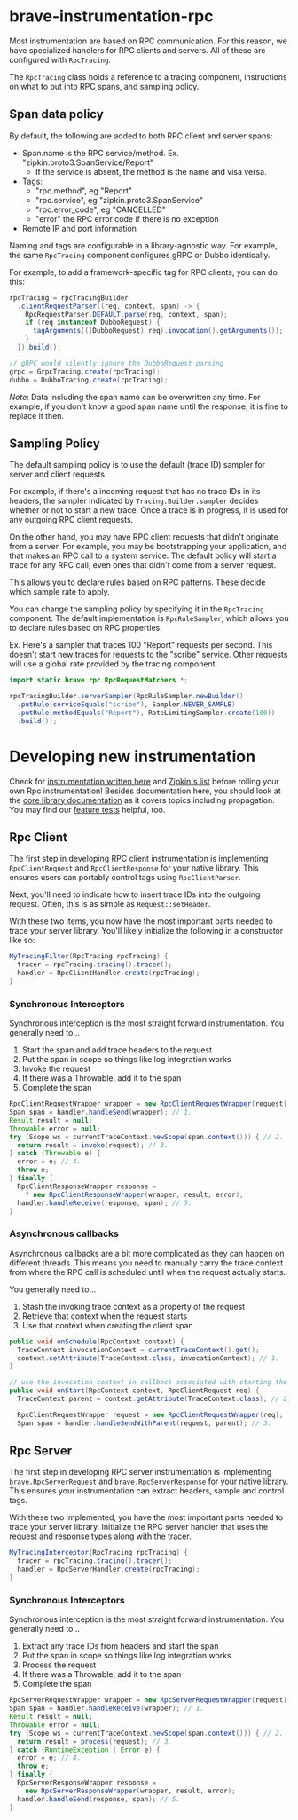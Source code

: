 # brave-instrumentation-rpc

Most instrumentation are based on RPC communication. For this reason,
we have specialized handlers for RPC clients and servers. All of these
are configured with `RpcTracing`.

The `RpcTracing` class holds a reference to a tracing component,
instructions on what to put into RPC spans, and sampling policy.

## Span data policy
By default, the following are added to both RPC client and server spans:
* Span.name is the RPC service/method. Ex. "zipkin.proto3.SpanService/Report"
  * If the service is absent, the method is the name and visa versa.
* Tags:
  * "rpc.method", eg "Report"
  * "rpc.service", eg "zipkin.proto3.SpanService"
  * "rpc.error_code", eg "CANCELLED"
  * "error" the RPC error code if there is no exception
* Remote IP and port information

Naming and tags are configurable in a library-agnostic way. For example,
the same `RpcTracing` component configures gRPC or Dubbo identically.

For example, to add a framework-specific tag for RPC clients, you can do this:

```java
rpcTracing = rpcTracingBuilder
  .clientRequestParser((req, context, span) -> {
    RpcRequestParser.DEFAULT.parse(req, context, span);
    if (req instanceof DubboRequest) {
      tagArguments(((DubboRequest) req).invocation().getArguments());
    }
  }).build();

// gRPC would silently ignore the DubboRequest parsing
grpc = GrpcTracing.create(rpcTracing);
dubbo = DubboTracing.create(rpcTracing);
```

*Note*: Data including the span name can be overwritten any time. For example,
if you don't know a good span name until the response, it is fine to replace it
then.

## Sampling Policy
The default sampling policy is to use the default (trace ID) sampler for
server and client requests.

For example, if there's a incoming request that has no trace IDs in its
headers, the sampler indicated by `Tracing.Builder.sampler` decides whether
or not to start a new trace. Once a trace is in progress, it is used for
any outgoing RPC client requests.

On the other hand, you may have RPC client requests that didn't originate
from a server. For example, you may be bootstrapping your application,
and that makes an RPC call to a system service. The default policy will
start a trace for any RPC call, even ones that didn't come from a server
request.

This allows you to declare rules based on RPC patterns. These decide
which sample rate to apply.

You can change the sampling policy by specifying it in the `RpcTracing`
component. The default implementation is `RpcRuleSampler`, which allows
you to declare rules based on RPC properties.

Ex. Here's a sampler that traces 100 "Report" requests per second. This
doesn't start new traces for requests to the "scribe" service. Other
requests will use a global rate provided by the tracing component.

```java
import static brave.rpc.RpcRequestMatchers.*;

rpcTracingBuilder.serverSampler(RpcRuleSampler.newBuilder()
  .putRule(serviceEquals("scribe"), Sampler.NEVER_SAMPLE)
  .putRule(methodEquals("Report"), RateLimitingSampler.create(100))
  .build());
```

# Developing new instrumentation

Check for [instrumentation written here](../) and [Zipkin's list](https://zipkin.io/pages/existing_instrumentations.html)
before rolling your own Rpc instrumentation! Besides documentation here,
you should look at the [core library documentation](../../brave/README.md) as it
covers topics including propagation. You may find our [feature tests](src/test/java/brave/rpc/features) helpful, too.

## Rpc Client

The first step in developing RPC client instrumentation is implementing
`RpcClientRequest` and `RpcClientResponse` for your native library.
This ensures users can portably control tags using `RpcClientParser`.

Next, you'll need to indicate how to insert trace IDs into the outgoing
request. Often, this is as simple as `Request::setHeader`.

With these two items, you now have the most important parts needed to
trace your server library. You'll likely initialize the following in a
constructor like so:
```java
MyTracingFilter(RpcTracing rpcTracing) {
  tracer = rpcTracing.tracing().tracer();
  handler = RpcClientHandler.create(rpcTracing);
}
```

### Synchronous Interceptors

Synchronous interception is the most straight forward instrumentation.
You generally need to...
1. Start the span and add trace headers to the request
2. Put the span in scope so things like log integration works
3. Invoke the request
4. If there was a Throwable, add it to the span
5. Complete the span

```java
RpcClientRequestWrapper wrapper = new RpcClientRequestWrapper(request);
Span span = handler.handleSend(wrapper); // 1.
Result result = null;
Throwable error = null;
try (Scope ws = currentTraceContext.newScope(span.context())) { // 2.
  return result = invoke(request); // 3.
} catch (Throwable e) {
  error = e; // 4.
  throw e;
} finally {
  RpcClientResponseWrapper response =
    ? new RpcClientResponseWrapper(wrapper, result, error);
  handler.handleReceive(response, span); // 5.
}
```

### Asynchronous callbacks

Asynchronous callbacks are a bit more complicated as they can happen on
different threads. This means you need to manually carry the trace context from
where the RPC call is scheduled until when the request actually starts.

You generally need to...
1. Stash the invoking trace context as a property of the request
2. Retrieve that context when the request starts
3. Use that context when creating the client span

```java
public void onSchedule(RpcContext context) {
  TraceContext invocationContext = currentTraceContext().get();
  context.setAttribute(TraceContext.class, invocationContext); // 1.
}

// use the invocation context in callback associated with starting the request
public void onStart(RpcContext context, RpcClientRequest req) {
  TraceContext parent = context.getAttribute(TraceContext.class); // 2.

  RpcClientRequestWrapper request = new RpcClientRequestWrapper(req);
  Span span = handler.handleSendWithParent(request, parent); // 3.
```

## Rpc Server

The first step in developing RPC server instrumentation is implementing
`brave.RpcServerRequest` and `brave.RpcServerResponse` for your native
library. This ensures your instrumentation can extract headers, sample and
control tags.

With these two implemented, you have the most important parts needed to trace
your server library. Initialize the RPC server handler that uses the request
and response types along with the tracer.

```java
MyTracingInterceptor(RpcTracing rpcTracing) {
  tracer = rpcTracing.tracing().tracer();
  handler = RpcServerHandler.create(rpcTracing);
}
```

### Synchronous Interceptors

Synchronous interception is the most straight forward instrumentation.
You generally need to...
1. Extract any trace IDs from headers and start the span
2. Put the span in scope so things like log integration works
3. Process the request
4. If there was a Throwable, add it to the span
5. Complete the span

```java
RpcServerRequestWrapper wrapper = new RpcServerRequestWrapper(request);
Span span = handler.handleReceive(wrapper); // 1.
Result result = null;
Throwable error = null;
try (Scope ws = currentTraceContext.newScope(span.context())) { // 2.
  return result = process(request); // 3.
} catch (RuntimeException | Error e) {
  error = e; // 4.
  throw e;
} finally {
  RpcServerResponseWrapper response =
    new RpcServerResponseWrapper(wrapper, result, error);
  handler.handleSend(response, span); // 5.
}
```

